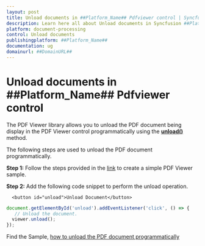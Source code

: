 ```yaml
---
layout: post
title: Unload documents in ##Platform_Name## Pdfviewer control | Syncfusion
description: Learn here all about Unload documents in Syncfusion ##Platform_Name## Pdfviewer control of Syncfusion Essential JS 2 and more.
platform: document-processing
control: Unload documents
publishingplatform: ##Platform_Name##
documentation: ug
domainurl: ##DomainURL##
---
```


# Unload documents in ##Platform_Name## Pdfviewer control

The PDF Viewer library allows you to unload the PDF document being display in the PDF Viewer control programmatically using the [**unload()**](https://ej2.syncfusion.com/javascript/documentation/api/pdfviewer/#unload) method.

The following steps are used to unload the PDF document programmatically.

**Step 1:** Follow the steps provided in the [link](https://help.syncfusion.com/document-processing/pdf/pdf-viewer/javascript-es5/getting-started/) to create a simple PDF Viewer sample.

**Step 2:** Add the following code snippet to perform the unload operation.

```
  <button id="unload">Unload Document</button>
```

```ts
document.getElementById('unload').addEventListener('click', () => {
   // Unload the document.
  viewer.unload();
});
```

Find the Sample, [how to unload the PDF document programmatically](https://stackblitz.com/edit/vkr6f1?file=index.js)
